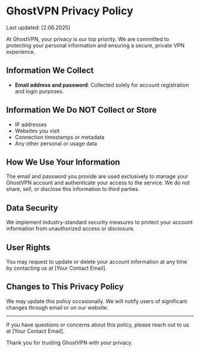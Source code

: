 # GhostVPN Privacy Policy

Last updated: [2.06.2025]

At GhostVPN, your privacy is our top priority. We are committed to protecting your personal information and ensuring a secure, private VPN experience.

## Information We Collect

- **Email address and password**: Collected solely for account registration and login purposes.
  
## Information We Do NOT Collect or Store

- IP addresses
- Websites you visit
- Connection timestamps or metadata
- Any other personal or usage data

## How We Use Your Information

The email and password you provide are used exclusively to manage your GhostVPN account and authenticate your access to the service. We do not share, sell, or disclose this information to third parties.

## Data Security

We implement industry-standard security measures to protect your account information from unauthorized access or disclosure.

## User Rights

You may request to update or delete your account information at any time by contacting us at [Your Contact Email].

## Changes to This Privacy Policy

We may update this policy occasionally. We will notify users of significant changes through email or on our website.

---

If you have questions or concerns about this policy, please reach out to us at [Your Contact Email].

Thank you for trusting GhostVPN with your privacy.
